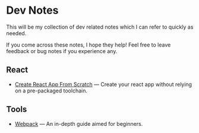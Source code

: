 # Dev Notes

This will be my collection of dev related notes which I can refer to quickly as needed.

If you come across these notes, I hope they help! Feel free to leave feedback or bug notes if you experience any.

## React

* [Create React App From Scratch](https://github.com/farhanjiwani/dev-notes/blob/master/react/React-From_Scratch.md) &mdash; Create your react app without relying on a pre-packaged toolchain.

## Tools

* [Webpack](https://github.com/farhanjiwani/dev-notes/blob/master/tools/Webpack.md) &mdash; An in-depth guide aimed for beginners.
